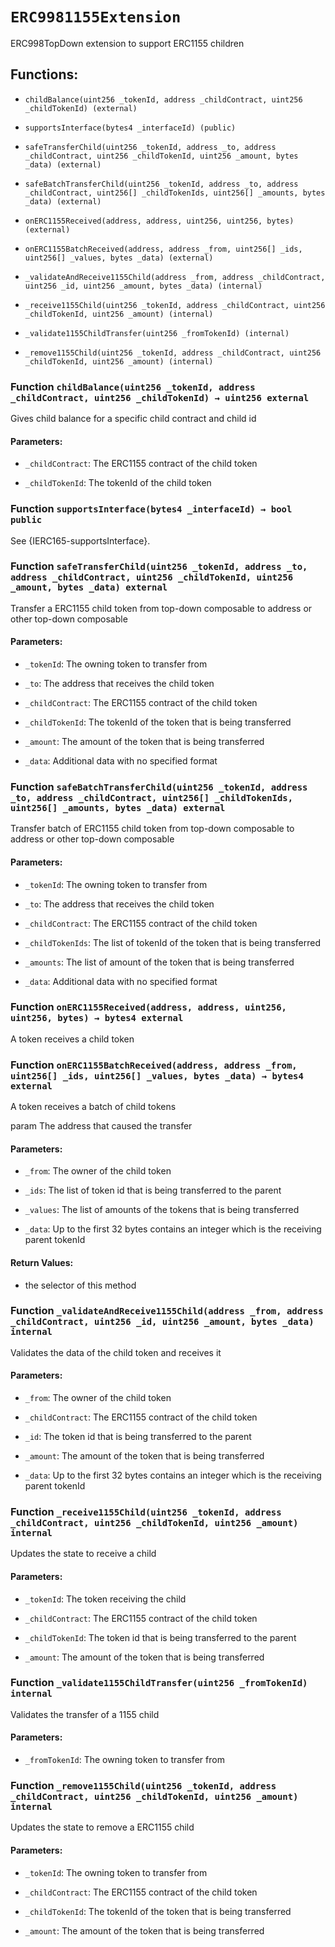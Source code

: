 # `ERC9981155Extension`

ERC998TopDown extension to support ERC1155 children

## Functions:

- `childBalance(uint256 _tokenId, address _childContract, uint256 _childTokenId) (external)`

- `supportsInterface(bytes4 _interfaceId) (public)`

- `safeTransferChild(uint256 _tokenId, address _to, address _childContract, uint256 _childTokenId, uint256 _amount, bytes _data) (external)`

- `safeBatchTransferChild(uint256 _tokenId, address _to, address _childContract, uint256[] _childTokenIds, uint256[] _amounts, bytes _data) (external)`

- `onERC1155Received(address, address, uint256, uint256, bytes) (external)`

- `onERC1155BatchReceived(address, address _from, uint256[] _ids, uint256[] _values, bytes _data) (external)`

- `_validateAndReceive1155Child(address _from, address _childContract, uint256 _id, uint256 _amount, bytes _data) (internal)`

- `_receive1155Child(uint256 _tokenId, address _childContract, uint256 _childTokenId, uint256 _amount) (internal)`

- `_validate1155ChildTransfer(uint256 _fromTokenId) (internal)`

- `_remove1155Child(uint256 _tokenId, address _childContract, uint256 _childTokenId, uint256 _amount) (internal)`

### Function `childBalance(uint256 _tokenId, address _childContract, uint256 _childTokenId) → uint256 external`

Gives child balance for a specific child contract and child id

#### Parameters:

- `_childContract`: The ERC1155 contract of the child token

- `_childTokenId`: The tokenId of the child token

### Function `supportsInterface(bytes4 _interfaceId) → bool public`

See {IERC165-supportsInterface}.

### Function `safeTransferChild(uint256 _tokenId, address _to, address _childContract, uint256 _childTokenId, uint256 _amount, bytes _data) external`

Transfer a ERC1155 child token from top-down composable to address or other top-down composable

#### Parameters:

- `_tokenId`: The owning token to transfer from

- `_to`: The address that receives the child token

- `_childContract`: The ERC1155 contract of the child token

- `_childTokenId`: The tokenId of the token that is being transferred

- `_amount`: The amount of the token that is being transferred

- `_data`: Additional data with no specified format

### Function `safeBatchTransferChild(uint256 _tokenId, address _to, address _childContract, uint256[] _childTokenIds, uint256[] _amounts, bytes _data) external`

Transfer batch of ERC1155 child token from top-down composable to address or other top-down composable

#### Parameters:

- `_tokenId`: The owning token to transfer from

- `_to`: The address that receives the child token

- `_childContract`: The ERC1155 contract of the child token

- `_childTokenIds`: The list of tokenId of the token that is being transferred

- `_amounts`: The list of amount of the token that is being transferred

- `_data`: Additional data with no specified format

### Function `onERC1155Received(address, address, uint256, uint256, bytes) → bytes4 external`

A token receives a child token

### Function `onERC1155BatchReceived(address, address _from, uint256[] _ids, uint256[] _values, bytes _data) → bytes4 external`

A token receives a batch of child tokens

param The address that caused the transfer

#### Parameters:

- `_from`: The owner of the child token

- `_ids`: The list of token id that is being transferred to the parent

- `_values`: The list of amounts of the tokens that is being transferred

- `_data`: Up to the first 32 bytes contains an integer which is the receiving parent tokenId

#### Return Values:

- the selector of this method

### Function `_validateAndReceive1155Child(address _from, address _childContract, uint256 _id, uint256 _amount, bytes _data) internal`

Validates the data of the child token and receives it

#### Parameters:

- `_from`: The owner of the child token

- `_childContract`: The ERC1155 contract of the child token

- `_id`: The token id that is being transferred to the parent

- `_amount`: The amount of the token that is being transferred

- `_data`: Up to the first 32 bytes contains an integer which is the receiving parent tokenId

### Function `_receive1155Child(uint256 _tokenId, address _childContract, uint256 _childTokenId, uint256 _amount) internal`

Updates the state to receive a child

#### Parameters:

- `_tokenId`: The token receiving the child

- `_childContract`: The ERC1155 contract of the child token

- `_childTokenId`: The token id that is being transferred to the parent

- `_amount`: The amount of the token that is being transferred

### Function `_validate1155ChildTransfer(uint256 _fromTokenId) internal`

Validates the transfer of a 1155 child

#### Parameters:

- `_fromTokenId`: The owning token to transfer from

### Function `_remove1155Child(uint256 _tokenId, address _childContract, uint256 _childTokenId, uint256 _amount) internal`

Updates the state to remove a ERC1155 child

#### Parameters:

- `_tokenId`: The owning token to transfer from

- `_childContract`: The ERC1155 contract of the child token

- `_childTokenId`: The tokenId of the token that is being transferred

- `_amount`: The amount of the token that is being transferred
